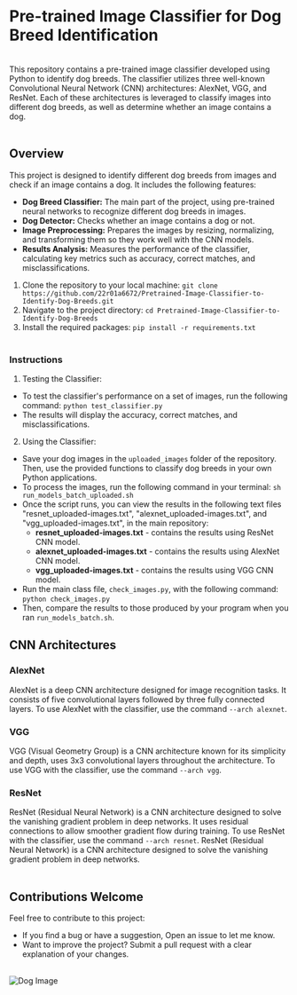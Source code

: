 # Pre-trained Image Classifier for Dog Breed Identification
<br>This repository contains a pre-trained image classifier developed using Python to identify dog breeds. The classifier utilizes three well-known Convolutional Neural Network (CNN) architectures: AlexNet, VGG, and ResNet. Each of these architectures is leveraged to classify images into different dog breeds, as well as determine whether an image contains a dog.<br><br>

## Overview
This project is designed to identify different dog breeds from images and check if an image contains a dog. It includes the following features:

- **Dog Breed Classifier:** The main part of the project, using pre-trained neural networks to recognize different dog breeds in images.
- **Dog Detector:** Checks whether an image contains a dog or not.
- **Image Preprocessing:** Prepares the images by resizing, normalizing, and transforming them so they work well with the CNN models.
- **Results Analysis:** Measures the performance of the classifier, calculating key metrics such as accuracy, correct matches, and misclassifications.

1. Clone the repository to your local machine:
`git clone https://github.com/22r01a6672/Pretrained-Image-Classifier-to-Identify-Dog-Breeds.git`
2. Navigate to the project directory:
`cd Pretrained-Image-Classifier-to-Identify-Dog-Breeds`
3. Install the required packages:
`pip install -r requirements.txt`
<br><br>

### Instructions
1. Testing the Classifier:
- To test the classifier's performance on a set of images, run the following command:
  `python test_classifier.py`
- The results will display the accuracy, correct matches, and misclassifications.
2. Using the Classifier:
- Save your dog images in the `uploaded_images` folder of the repository. Then, use the provided functions to classify dog breeds in your own Python applications.
- To process the images, run the following command in your terminal:
`
sh run_models_batch_uploaded.sh
` 
- Once the script runs, you can view the results in the following text files  "resnet_uploaded-images.txt", "alexnet_uploaded-images.txt", and "vgg_uploaded-images.txt", in the main repository:
  - **resnet_uploaded-images.txt** - contains the results using ResNet CNN model.
  - **alexnet_uploaded-images.txt** - contains the results using AlexNet CNN model.
  - **vgg_uploaded-images.txt** - contains the results using VGG CNN model.
- Run the main class file, `check_images.py`, with the following command:
`
python check_images.py
`
- Then, compare the results to those produced by your program when you ran `run_models_batch.sh`.
  
## CNN Architectures
### AlexNet
AlexNet is a deep CNN architecture designed for image recognition tasks. It consists of five convolutional layers followed by three fully connected layers. To use AlexNet with the classifier, use the command `--arch alexnet`.

### VGG
VGG (Visual Geometry Group) is a CNN architecture known for its simplicity and depth, uses 3x3 convolutional layers throughout the architecture. To use VGG with the classifier, use the command `--arch vgg`.

### ResNet
ResNet (Residual Neural Network) is a CNN architecture designed to solve the vanishing gradient problem in deep networks. It uses residual connections to allow smoother gradient flow during training. To use ResNet with the classifier, use the command `--arch resnet`.
ResNet (Residual Neural Network) is a CNN architecture designed to solve the vanishing gradient problem in deep networks. 
<br><br>

## Contributions Welcome
Feel free to contribute to this project: 
- If you find a bug or have a suggestion, Open an issue to let me know.
- Want to improve the project? Submit a pull request with a clear explanation of your changes.
<br/><br/>

![Dog Image](https://encrypted-tbn0.gstatic.com/images?q=tbn:ANd9GcRxTxyeu1HFzHNCgHJzgN_lJQ1bpIuzSGA3iQ&s)
